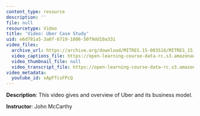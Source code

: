 ```yaml
---
content_type: resource
description: ''
file: null
resourcetype: Video
title: 'Video: Uber Case Study'
uid: e6d781a5-3a0f-6719-1006-50f9dd10a331
video_files:
  archive_url: https://archive.org/download/MITRES.15-003S16/MITRES_15_003S16_4-1-4_360p.mp4
  video_captions_file: https://open-learning-course-data-rc.s3.amazonaws.com/res-15-003-shaping-the-future-of-work-15-662x-spring-2016/3ee77db609875ab2980fb0b67f6331e0_xApFTcsFPcQ.vtt
  video_thumbnail_file: null
  video_transcript_file: https://open-learning-course-data-rc.s3.amazonaws.com/res-15-003-shaping-the-future-of-work-15-662x-spring-2016/686e297d0aba903d89cd1dcadef06157_xApFTcsFPcQ.pdf
video_metadata:
  youtube_id: xApFTcsFPcQ
---
```


**Description**: This video gives and overview of Uber and its business model.

**Instructor**: John McCarthy